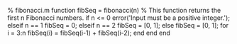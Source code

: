 

% fibonacci.m
function fibSeq = fibonacci(n)
    % This function returns the first n Fibonacci numbers.
    if n <= 0
        error('Input must be a positive integer.');
    elseif n == 1
        fibSeq = 0;
    elseif n == 2
        fibSeq = [0, 1];
    else
        fibSeq = [0, 1];
        for i = 3:n
            fibSeq(i) = fibSeq(i-1) + fibSeq(i-2);
        end
    end
end
